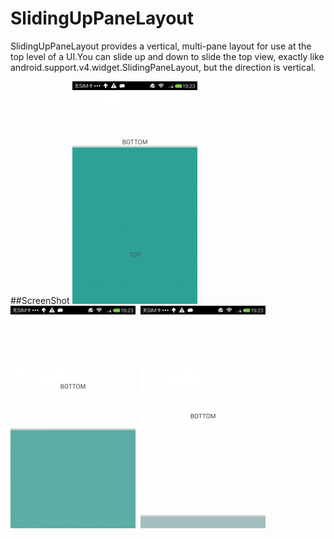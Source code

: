 SlidingUpPaneLayout
===================

SlidingUpPaneLayout provides a vertical, multi-pane layout for use at the top level of a UI.You can slide up and down to slide the top view,  exactly like android.support.v4.widget.SlidingPaneLayout, but the direction is vertical.

##ScreenShot
![Alt text](slideup1.png)&nbsp;
![Alt text](slideup2.png)&nbsp;
![Alt text](slideup3.png)

